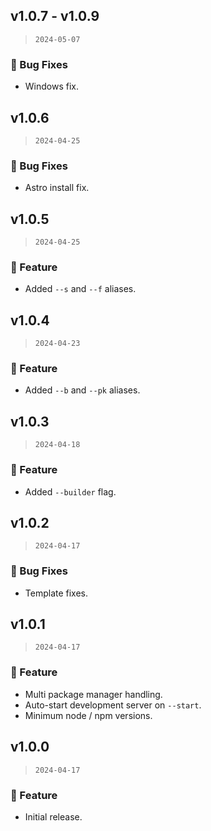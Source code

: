 ## v1.0.7 - v1.0.9

> `2024-05-07`

### 🐞 Bug Fixes
- Windows fix.

## v1.0.6

> `2024-04-25`

### 🐞 Bug Fixes
- Astro install fix.

## v1.0.5

> `2024-04-25`

### 🎉 Feature
- Added `--s` and `--f` aliases.

## v1.0.4

> `2024-04-23`

### 🎉 Feature
- Added `--b` and `--pk` aliases.

## v1.0.3

> `2024-04-18`

### 🎉 Feature
- Added `--builder` flag.

## v1.0.2

> `2024-04-17`

### 🐞 Bug Fixes
- Template fixes.

## v1.0.1

> `2024-04-17`

### 🎉 Feature
- Multi package manager handling.
- Auto-start development server on `--start`.
- Minimum node / npm versions.

## v1.0.0

> `2024-04-17`

### 🎉 Feature
- Initial release.